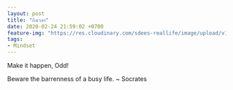 ```yaml
---
layout: post
title: "ถึงเวลา"
date: 2020-02-24 21:59:02 +0700
feature-img: "https://res.cloudinary.com/sdees-reallife/image/upload/v1555658919/sample_feature_img.png"
tags:
- Mindset
---
```


Make it happen, Odd!

<i class="fa fa-child" style="color:plum"></i>

Beware the barrenness of a busy life. ~ Socrates
